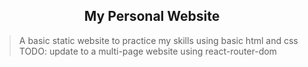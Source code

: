 <h2 align="center">My Personal Website</h2>
</p>

> A basic static website to practice my skills using basic html and css
> TODO: update to a multi-page website using react-router-dom
